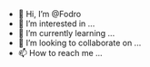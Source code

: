 - 👋 Hi, I’m @Fodro
- 👀 I’m interested in ...
- 🌱 I’m currently learning ...
- 💞️ I’m looking to collaborate on ...
- 📫 How to reach me ...

<!---
Fodro/Fodro is a ✨ special ✨ repository because its `README.md` (this file) appears on your GitHub profile.
You can click the Preview link to take a look at your changes.
--->
